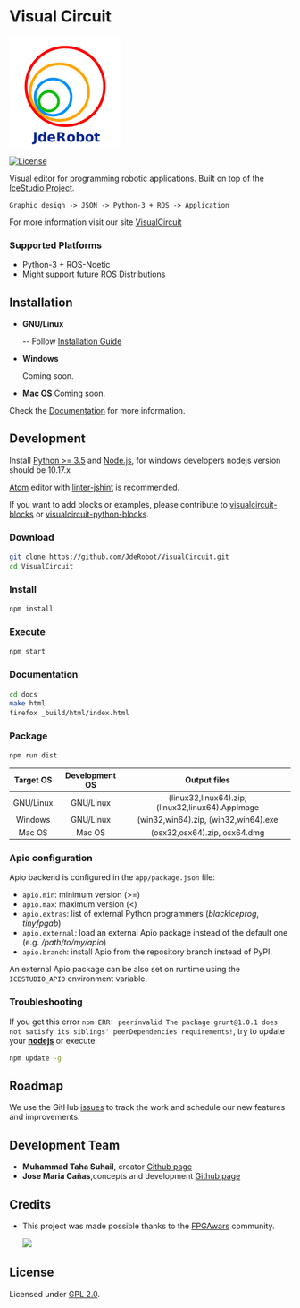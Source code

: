 # Visual Circuit


<img src="app/resources/images/jderobot-logo.png" align="center">

[![License](http://img.shields.io/:license-gpl-blue.svg)](http://opensource.org/licenses/GPL-2.0)

Visual editor for programming robotic applications. Built on top of the [IceStudio Project](https://github.com/FPGAwars/icestudio).

    Graphic design -> JSON -> Python-3 + ROS -> Application

For more information visit our site [VisualCircuit](https://jderobot.github.io/VisualCircuit/)

### Supported Platforms
 * Python-3 + ROS-Noetic
 * Might support future ROS Distributions



## Installation


* **GNU/Linux**

  -- Follow [Installation Guide](https://jderobot.github.io/VisualCircuit/install/)

* **Windows**

  Coming soon.  

* **Mac OS**
  Coming soon.
  

Check the [Documentation](https://jderobot.github.io/VisualCircuit/documentation/) for more information.

## Development

Install [Python >= 3.5](https://www.python.org/downloads/) and [Node.js](https://nodejs.org/), for windows developers nodejs version should be 10.17.x


[Atom](https://atom.io/) editor with [linter-jshint](https://atom.io/packages/linter-jshint) is recommended.

If you want to add blocks or examples, please contribute to [visualcircuit-blocks](https://github.com/JdeRobot/VisualCircuit/app/resources/collections/blocks/Blocks) or [visualcircuit-python-blocks](https://github.com/JdeRobot/VisualCircuit/app/backend/modules).

### Download

```bash
git clone https://github.com/JdeRobot/VisualCircuit.git
cd VisualCircuit
```

### Install

```bash
npm install
```

### Execute

```bash
npm start
```

### Documentation

```bash
cd docs
make html
firefox _build/html/index.html
```

### Package

```bash
npm run dist
```

| Target OS | Development OS | Output files |
|:---:|:-------------:|:-----------------:|
| GNU/Linux | GNU/Linux | (linux32,linux64).zip, (linux32,linux64).AppImage |
| Windows | GNU/Linux | (win32,win64).zip, (win32,win64).exe |
|  Mac OS | Mac OS | (osx32,osx64).zip, osx64.dmg  |

### Apio configuration

Apio backend is configured in the `app/package.json` file:

- `apio.min`: minimum version (>=)
- `apio.max`: maximum version (<)
- `apio.extras`: list of external Python programmers (*blackiceprog*, *tinyfpgab*)
- `apio.external`: load an external Apio package instead of the default one (e.g. */path/to/my/apio*)
- `apio.branch`: install Apio from the repository branch instead of PyPI.

An external Apio package can be also set on runtime using the `ICESTUDIO_APIO` environment variable.

### Troubleshooting

If you get this error `npm ERR! peerinvalid The package grunt@1.0.1 does not satisfy its siblings' peerDependencies requirements!`, try to update your **[nodejs](https://github.com/nodejs/node)** or execute:

```bash
npm update -g
```

## Roadmap

 We use the GitHub [issues](https://github.com/JdeRobot/VisualCircuit/issues) to track the work and schedule our new features and improvements.

## Development Team

* **Muhammad Taha Suhail**, creator [Github page](https://github.com/AbsorbedInThought)
* **Jose Maria Cañas**,concepts and development [Github page](https://github.com/jmplaza)


## Credits

* This project was made possible thanks to the [FPGAwars](http://fpgawars.github.io/) community.

  <img src="https://avatars3.githubusercontent.com/u/18257418?s=100">


## License

Licensed under [GPL 2.0](http://opensource.org/licenses/GPL-2.0).
